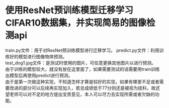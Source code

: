 # 使用ResNet预训练模型迁移学习CIFAR10数据集，并实现简易的图像检测api
train.py文件：用于对ResNet预训练模型进行迁移学习。
predict.py文件：利用训练好的模型进行图像物体预测。<br>
test_dog1.jpg文件：是测试时使用的图片，可任意更换其他图片以进行预测。<br>
由于训练的模型较大，就没有放在这里面了，如果需要测试的话需要用train训练出模型后再使用predict进行预测。<br>
由于是第一次做这种实现，不知道怎样才算是较好的实现，如果有哪里不足或者需要改进的部分可以后续再实现加入，若总成绩低于77分则还是被视为挂科，故还望老师可以对不足的地方提出宝贵意见，本人可以尽力去实现所需或者欠缺的功能。
